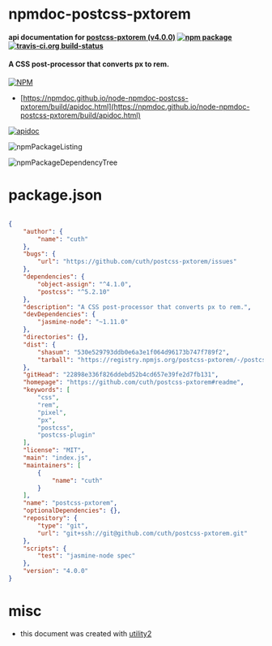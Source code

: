 # npmdoc-postcss-pxtorem

#### api documentation for  [postcss-pxtorem (v4.0.0)](https://github.com/cuth/postcss-pxtorem#readme)  [![npm package](https://img.shields.io/npm/v/npmdoc-postcss-pxtorem.svg?style=flat-square)](https://www.npmjs.org/package/npmdoc-postcss-pxtorem) [![travis-ci.org build-status](https://api.travis-ci.org/npmdoc/node-npmdoc-postcss-pxtorem.svg)](https://travis-ci.org/npmdoc/node-npmdoc-postcss-pxtorem)

#### A CSS post-processor that converts px to rem.

[![NPM](https://nodei.co/npm/postcss-pxtorem.png?downloads=true&downloadRank=true&stars=true)](https://www.npmjs.com/package/postcss-pxtorem)

- [https://npmdoc.github.io/node-npmdoc-postcss-pxtorem/build/apidoc.html](https://npmdoc.github.io/node-npmdoc-postcss-pxtorem/build/apidoc.html)

[![apidoc](https://npmdoc.github.io/node-npmdoc-postcss-pxtorem/build/screenCapture.buildCi.browser.%252Ftmp%252Fbuild%252Fapidoc.html.png)](https://npmdoc.github.io/node-npmdoc-postcss-pxtorem/build/apidoc.html)

![npmPackageListing](https://npmdoc.github.io/node-npmdoc-postcss-pxtorem/build/screenCapture.npmPackageListing.svg)

![npmPackageDependencyTree](https://npmdoc.github.io/node-npmdoc-postcss-pxtorem/build/screenCapture.npmPackageDependencyTree.svg)



# package.json

```json

{
    "author": {
        "name": "cuth"
    },
    "bugs": {
        "url": "https://github.com/cuth/postcss-pxtorem/issues"
    },
    "dependencies": {
        "object-assign": "^4.1.0",
        "postcss": "^5.2.10"
    },
    "description": "A CSS post-processor that converts px to rem.",
    "devDependencies": {
        "jasmine-node": "~1.11.0"
    },
    "directories": {},
    "dist": {
        "shasum": "530e529793ddb0e6a3e1f064d96173b747f789f2",
        "tarball": "https://registry.npmjs.org/postcss-pxtorem/-/postcss-pxtorem-4.0.0.tgz"
    },
    "gitHead": "22898e336f826ddebd52b4cd657e39fe2d7fb131",
    "homepage": "https://github.com/cuth/postcss-pxtorem#readme",
    "keywords": [
        "css",
        "rem",
        "pixel",
        "px",
        "postcss",
        "postcss-plugin"
    ],
    "license": "MIT",
    "main": "index.js",
    "maintainers": [
        {
            "name": "cuth"
        }
    ],
    "name": "postcss-pxtorem",
    "optionalDependencies": {},
    "repository": {
        "type": "git",
        "url": "git+ssh://git@github.com/cuth/postcss-pxtorem.git"
    },
    "scripts": {
        "test": "jasmine-node spec"
    },
    "version": "4.0.0"
}
```



# misc
- this document was created with [utility2](https://github.com/kaizhu256/node-utility2)
